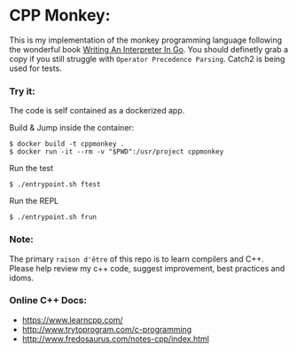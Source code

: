 # CPP Monkey:
This is my implementation of the monkey programming language following 
the wonderful book <a href="https://interpreterbook.com" target="_blank">Writing An Interpreter In Go</a>. You should definetly grab a copy if you still struggle with `Operator Precedence Parsing`. Catch2 is being used for tests.

### Try it:
The code is self contained as a dockerized app.

Build & Jump inside the container:

```
$ docker build -t cppmonkey .
$ docker run -it --rm -v "$PWD":/usr/project cppmonkey
```

Run the test
```
$ ./entrypoint.sh ftest
```

Run the REPL
```
$ ./entrypoint.sh frun
```

### Note:
The primary `raison d'être` of this repo is to learn compilers and C++. Please help review my c++ code, suggest improvement, best practices and idoms.

### Online C++ Docs:
- https://www.learncpp.com/
- http://www.trytoprogram.com/c-programming
- http://www.fredosaurus.com/notes-cpp/index.html
